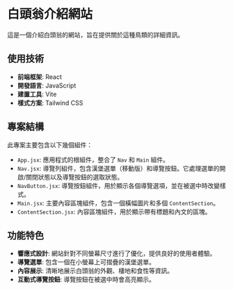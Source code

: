 # 白頭翁介紹網站

這是一個介紹白頭翁的網站，旨在提供關於這種鳥類的詳細資訊。

## 使用技術

* **前端框架**: React
* **開發語言**: JavaScript
* **建置工具**: Vite
* **樣式方案**: Tailwind CSS

## 專案結構

此專案主要包含以下幾個組件：
* `App.jsx`: 應用程式的根組件，整合了 `Nav` 和 `Main` 組件。
* `Nav.jsx`: 導覽列組件，包含漢堡選單（移動版）和導覽按鈕。它處理選單的開啟/關閉狀態以及導覽按鈕的選取狀態。
* `NavButton.jsx`: 導覽按鈕組件，用於顯示各個導覽選項，並在被選中時改變樣式。
* `Main.jsx`: 主要內容區塊組件，包含一個橫幅圖片和多個 `ContentSection`。
* `ContentSection.jsx`: 內容區塊組件，用於顯示帶有標題和內文的區塊。

## 功能特色

* **響應式設計**: 網站針對不同螢幕尺寸進行了優化，提供良好的使用者體驗。
* **導覽選單**: 包含一個在小螢幕上可摺疊的漢堡選單。
* **內容展示**: 清晰地展示白頭翁的外觀、棲地和食性等資訊。
* **互動式導覽按鈕**: 導覽按鈕在被選中時會高亮顯示。
